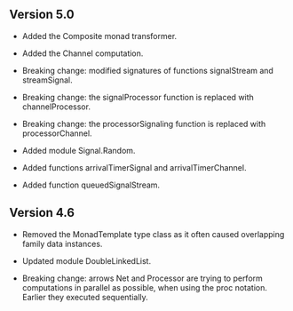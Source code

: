 
Version 5.0
-----

* Added the Composite monad transformer.

* Added the Channel computation.

* Breaking change: modified signatures of functions signalStream and streamSignal.

* Breaking change: the signalProcessor function is replaced with channelProcessor.

* Breaking change: the processorSignaling function is replaced with processorChannel.

* Added module Signal.Random.

* Added functions arrivalTimerSignal and arrivalTimerChannel.

* Added function queuedSignalStream.

Version 4.6
-----

* Removed the MonadTemplate type class as it often caused overlapping family data
  instances.

* Updated module DoubleLinkedList.

* Breaking change: arrows Net and Processor are trying to perform computations
  in parallel as possible, when using the proc notation. Earlier they executed
  sequentially.
